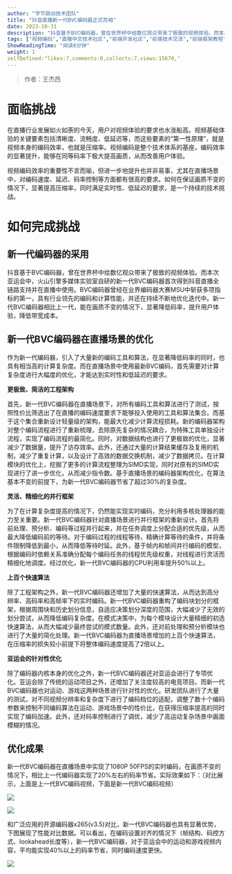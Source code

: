 ```yaml
---
author: "字节跳动技术团队"
title: "抖音直播新一代BVC编码器正式亮相"
date: 2023-10-31
description: "抖音基于BVC编码器，曾在世界杯中给数亿观众带来了极致的视频体验。而本次亚运会中，解读火山引擎多媒体实验室自研的新一代BVC编码器如何首次在抖音直播全链路支持并在直播中使用。"
tags: ["视频编码","直播中文技术社区","前端开发社区","前端技术交流","前端框架教程","JavaScript 学习资源","CSS 技巧与最佳实践","HTML5 最新动态","前端工程师职业发展","开源前端项目","前端技术趋势"]
ShowReadingTime: "阅读6分钟"
weight: 1
selfDefined:"likes:7,comments:0,collects:7,views:15670,"
---
```

> 作者：王杰西

面临挑战
====

在直播行业发展如火如荼的今天，用户对视频体验的要求也水涨船高。视频基础体验的关键要素包括清晰度、流畅度、低延迟等，而这些要素的“第一性原理”，就是视频本身的编码效率，也就是压缩率。视频编码是整个技术体系的基座，编码效率的显著提升，能够在同等码率下极大提高画质，从而改善用户体验。

视频编码效率的重要性不言而喻，但进一步地提升也并非易事，尤其在直播场景中，对编码速度、延迟、码率控制等方面都有很高的要求。如何在保证画质不变的情况下，显著提高压缩率，同时满足实时性、低延迟的要求，是一个持续的技术挑战。

如何完成挑战
======

新一代编码器的采用
---------

抖音基于BVC编码器，曾在世界杯中给数亿观众带来了极致的视频体验。而本次亚运会中，火山引擎多媒体实验室自研的新一代BVC编码器首次得到抖音直播全链路支持并在直播中使用。BVC编码器曾经在业界编码器大赛MSU中斩获多项指标的第一，具有行业领先的编码和计算性能，并还在持续不断地优化迭代中。新一代BVC编码器相比上一代，能在画质不变的情况下，显著降低码率，提升用户体验，降低带宽成本。

新一代BVC编码器在直播场景的优化
-----------------

作为新一代编码器，引入了大量新的编码工具和算法，在显著降低码率的同时，也具有相当高的计算复杂度。而在直播场景中使用最新BVC编码，首先需要对计算复杂度进行大幅度的优化，才能达到实时性和低延迟的要求。

**更极致、简洁的工程架构**

首先，新一代BVC编码器在直播场景下，对所有编码工具和算法进行了测试，按照性价比筛选出了在直播的编码速度要求下能够投入使用的工具和算法集合。而基于这个集合重新设计轻量级的架构，能最大化减少计算流程损耗。新的编码器架构对整个编码流程进行了重新梳理，去除原先复杂的情况耦合，为特殊工具单独设计流程，实现了编码流程的最简化。同时，对数据结构也进行了更极致的优化，显著减少了数据量，提升了访存效率。此外，还通过大量的计算结果缓存及复用的机制，减少了重复计算，以及设计了高效的数据交换机制，减少了数据拷贝。在计算模块的优化上，挖掘了更多的计算流程整理为SIMD实现，同时对原有的SIMD实现进行了进一步优化，从而减少指令数。基于直播场景的编码器架构优化，在算法基本不变的前提下，为新一代BVC编码器节省了超过30%的复杂度。

**灵活、精细化的并行框架**

为了在计算复杂度提高的情况下，仍然能实现实时编码，充分利用多核处理器的能力至关重要。新一代BVC编码器针对直播场景进行并行框架的重新设计。首先将前处理、预分析、编码等过程并行起来，并在任务调度上分配合适的优先级，从而最大降低编码前的等待。对于编码过程的线程等待，精确计算等待的条件，并将条件限制降低到最小，从而降低等待时延。此外，基于帧内和帧间并行编码的模型，根据编码时依赖关系准确分配每个编码任务的线程优先级权重，对线程进行灵活而精细化地调度。经过优化，新一代BVC编码器的CPU利用率提升50%以上。

**上百个快速算法**

除了工程架构之外，新一代BVC编码器还增加了大量的快速算法，从而达到高分辨率、高码率和高帧率下的实时编码。新一代BVC编码器重构了编码块划分的框架，根据周围块和历史划分信息，自适应决策划分深度的范围，大幅减少了无效的划分尝试，从而降低编码复杂度。在模式决策中，为每个模块设计大量精细的初选快速算法，从而大幅减少最终尝试的模式数量。此外，还对前处理和预分析模块也进行了大量的简化处理。新一代BVC编码器为直播场景增加的上百个快速算法，在压缩率的损失较小前提下将整体编码速度提高了2倍以上。

**亚运会的针对性优化**

除了编码器内核本身的优化之外，新一代BVC编码器还对亚运会进行了专项优化。亚运会除了传统的运动项目之外，还增加了关注度较高的电竞项目。而新一代BVC编码器也对运动、游戏这两种场景进行针对性的优化。研发团队进行了大量的测试，对不同视频分辨率和复杂度下进行了编码档位的适配，调整了数十个编码参数来控制不同编码算法在运动、游戏场景中的性价比，在获得压缩率提高的同时实现了编码加速。此外，还对码率控制进行了调优，减少了高运动复杂场景中画面模糊的情况。

优化成果
----

新一代BVC编码器在直播场景中实现了1080P 50FPS的实时编码，在画质不变的情况下，相比上一代编码器实现了20%左右的码率节省。实际效果如下：（对比展示，上面是上一代BVC编码视频，下面是新一代BVC编码视频）

![](/images/jueJin/78d652175984402.png)

![](/images/jueJin/0edd54910b2345b.png)

和广泛应用的开源编码器x265(v3.5)对比，新一代BVC编码器也具有显著优势，下图展现了性能对比数据。可以看出，在编码设置对齐的情况下（帧结构、码控方式、lookahead长度等），新一代BVC编码器，对于亚运会中的运动和游戏视频内容，平均能实现40%以上的码率节省，同时编码速度更快。

![](/images/jueJin/4dd77aa51e9242b.png)
